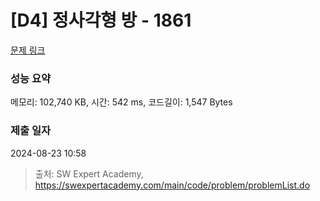 # [D4] 정사각형 방 - 1861 

[문제 링크](https://swexpertacademy.com/main/code/problem/problemDetail.do?contestProbId=AV5LtJYKDzsDFAXc) 

### 성능 요약

메모리: 102,740 KB, 시간: 542 ms, 코드길이: 1,547 Bytes

### 제출 일자

2024-08-23 10:58



> 출처: SW Expert Academy, https://swexpertacademy.com/main/code/problem/problemList.do